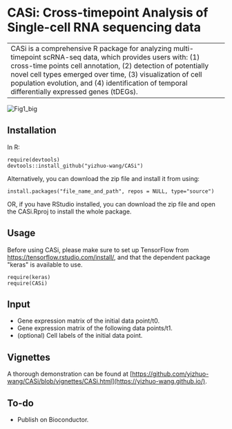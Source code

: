 # CASi: Cross-timepoint Analysis of Single-cell RNA sequencing data

<table>
<tr>
<td>
  CASi is a comprehensive R package for analyzing multi-timepoint scRNA-seq data, which provides users with: (1) cross-time points cell annotation, (2) detection of potentially novel cell types emerged over time, (3) visualization of cell population evolution, and (4) identification of temporal differentially expressed genes (tDEGs).
</td>
</tr>
</table>


![Fig1_big](https://github.com/yizhuo-wang/CASi/assets/88061326/75620fc2-b1f6-40d4-81f5-0fe0a08a3017)


## Installation

In R:

```
require(devtools)
devtools::install_github("yizhuo-wang/CASi")
```

Alternatively, you can download the zip file and install it from using:

```
install.packages("file_name_and_path", repos = NULL, type="source")
```

OR, if you have RStudio installed, you can download the zip file and open the CASi.Rproj to install the whole package.

## Usage

Before using CASi, please make sure to set up TensorFlow from https://tensorflow.rstudio.com/install/, and that the dependent package "keras" is available to use.

```
require(keras)
require(CASi)
```

## Input

- Gene expression matrix of the initial data point/t0.
- Gene expression matrix of the following data points/t1.
- (optional) Cell labels of the initial data point.


## Vignettes

A thorough demonstration can be found at [https://github.com/yizhuo-wang/CASi/blob/vignettes/CASi.html](https://yizhuo-wang.github.io/).

## To-do
- Publish on Bioconductor.

